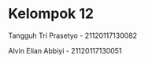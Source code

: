 # Kelompok 12

 <p>Tangguh Tri Prasetyo - 21120117130082</p>
 <p>Alvin Elian Abbiyi - 21120117130051</p>
